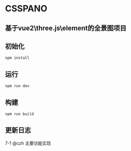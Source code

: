 # CSSPANO

## 基于vue2\three.js\element的全景图项目

## 初始化

```
npm install
```

## 运行

```
npm run dev
```

## 构建

```
npm run build
```

## 更新日志
<!-- 每行最后敲两个空格换行 -->
7-1 @czh 主要功能实现  
